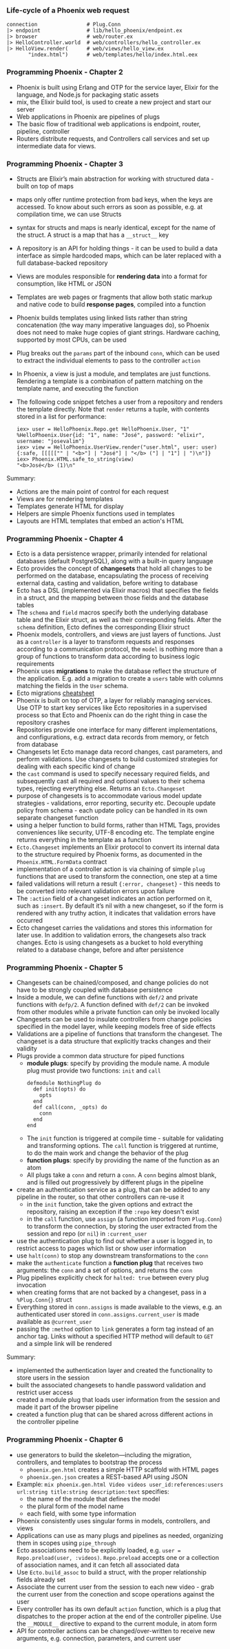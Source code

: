 ### Life-cycle of a Phoenix web request

```
connection                # Plug.Conn
|> endpoint               # lib/hello_phoenix/endpoint.ex
|> browser                # web/router.ex
|> HelloController.world  # web/controllers/hello_controller.ex
|> HelloView.render(      # web/views/hello_view.ex
       "index.html")      # web/templates/hello/index.html.eex
```

### Programming Phoenix - Chapter 2

- Phoenix is built using Erlang and OTP for the service layer, Elixir for the language, and Node.js for packaging static assets
- mix, the Elixir build tool, is used to create a new project and start our server
- Web applications in Phoenix are pipelines of plugs
- The basic flow of traditional web applications is endpoint, router, pipeline, controller
- Routers distribute requests, and Controllers call services and set up intermediate data for views.

### Programming Phoenix - Chapter 3

- Structs are Elixir’s main abstraction for working with structured data - built on top of maps
- maps only offer runtime protection from bad keys, when the keys are accessed. To know about such errors as soon as possible, e.g. at compilation time, we can use Structs
- syntax for structs and maps is nearly identical, except for the name of the struct. A struct is a map that has a `__struct__` key
- A repository is an API for holding things - it can be used to build a data interface as simple hardcoded maps, which can be later replaced with a full database-backed repository
- Views are modules responsible for **rendering data** into a format for consumption, like HTML or JSON
- Templates are web pages or fragments that allow both static markup and native code to build **response pages**, compiled into a function
- Phoenix builds templates using linked lists rather than string concatenation (the way many imperative languages do), so Phoenix does not need to make huge copies of giant strings. Hardware caching, supported by most CPUs, can be used
- Plug breaks out the `params` part of the inbound `conn`, which can be used to extract the individual elements to pass to the controller `action`
- In Phoenix, a view is just a module, and templates are just functions. Rendering a template is a combination of pattern matching on the template name, and executing the function
- The following code snippet fetches a user from a repository and renders the template directly. Note that `render` returns a tuple, with contents stored in a list for performance:

    ```
    iex> user = HelloPhoenix.Repo.get HelloPhoenix.User, "1"
    %HelloPhoenix.User{id: "1", name: "José", password: "elixir", username: "josevalim"}
    iex> view = HelloPhoenix.UserView.render("user.html", user: user)
    {:safe, [[[[["" | "<b>"] | "José"] | "</b> ("] | "1"] | ")\n"]}
    iex> Phoenix.HTML.safe_to_string(view)
    "<b>José</b> (1)\n"
    ```

Summary:

- Actions are the main point of control for each request
- Views are for rendering templates
- Templates generate HTML for display
- Helpers are simple Phoenix functions used in templates
- Layouts are HTML templates that embed an action's HTML

### Programming Phoenix - Chapter 4

- Ecto is a data persistence wrapper, primarily intended for relational databases (default PostgreSQL), along with a built-in query language
- Ecto provides the concept of __changesets__ that hold all changes to be performed on the database, encapsulating the process of receiving external data, casting and validation, before writing to database
- Ecto has a DSL (implemented via Elixir macros) that specifies the fields in a struct, and the mapping between those fields and the database tables
- The `schema` and `field` macros specify both the underlying database table and the Elixir struct, as well as their corresponding fields. After the `schema` definition, Ecto defines the corresponding Elixir struct
- Phoenix models, controllers, and views are just layers of functions. Just as a `controller` is a layer to transform requests and responses according to a communication protocol, the `model` is nothing more than a group of functions to transform data according to business logic requirements
- Phoenix uses __migrations__ to make the database reflect the structure of the application. E.g. add a migration to create a `users` table with columns matching the fields in the `User` schema.
- Ecto migrations [cheatsheet](http://ricostacruz.com/cheatsheets/phoenix-migrations.html)
- Phoenix is built on top of OTP, a layer for reliably managing services. Use OTP to start key services like Ecto repositories in a supervised process so that Ecto and Phoenix can do the right thing in case the repository crashes
- Repositories provide one interface for many different implementations, and configurations, e.g. extract data records from memory, or fetch from database
- Changesets let Ecto manage data record changes, cast parameters, and perform validations. Use changesets to build customized strategies for dealing with each specific kind of change
- the `cast` command is used to specify necessary required fields, and subsequently cast all required and optional values to their schema types, rejecting everything else. Returns an `Ecto.Changeset`
- purpose of changesets is to accommodate various model update strategies - validations, error reporting, security etc. Decouple update policy from schema - each update policy can be handled in its own separate changeset function
- using a helper function to build forms, rather than HTML Tags, provides conveniences like security, UTF-8 encoding etc. The template engine returns everything in the template as a function
- `Ecto.Changeset` implements an Elixir protocol to convert its internal data to the structure required by Phoenix forms, as documented in the `Phoenix.HTML.FormData` contract
- implementation of a controller action is via chaining of simple `plug` functions that are used to transform the connection, one step at a time
- failed validations will return a result `{:error, changeset}` - this needs to be converted into relevant validation errors upon failure
- The `:action` field of a changeset indicates an action performed on it, such as `:insert`. By default it’s nil with a new changeset, so if the form is rendered with any truthy action, it indicates that validation errors have occurred
- Ecto changeset carries the validations and stores this information for later use. In addition to validation errors, the changesets also track changes. Ecto is using changesets as a bucket to hold everything related to a database change, before and after persistence

### Programming Phoenix - Chapter 5

- Changesets can be chained/composed, and change policies do not have to be strongly coupled with database persistence
- Inside a module, we can define functions with `def/2` and private functions with `defp/2`. A function defined with `def/2` can be invoked from other modules while a private function can only be invoked locally
- Changesets can be used to insulate controllers from change policies specified in the model layer, while keeping models free of side effects
- Validations are a pipeline of functions that transform the changeset. The changeset is a data structure that explicitly tracks changes and their validity
- Plugs provide a common data structure for piped functions
    - **module plugs**: specify by providing the module name. A module plug must provide two functions: `init` and `call`
        ```
        defmodule NothingPlug do
          def init(opts) do
            opts
          end
          def call(conn, _opts) do
            conn
          end
        end
        ```
    - The `init` function is triggered at compile time - suitable for validating and transforming options. The `call` function is triggered at runtime, to do the main work and change the behavior of the plug
    - **function plugs**: specify by providing the name of the function as an atom
    - All plugs take a `conn` and return a `conn`. A `conn` begins almost blank, and is filled out progressively by different plugs in the pipeline
- create an authentication service as a plug, that can be added to any pipeline in the router, so that other controllers can re-use it
    - in the `init` function, take the given options and extract the repository, raising an exception if the `:repo` key doesn't exist
    - in the `call` function, use `assign` (a function imported from `Plug.Conn`) to transform the connection, by storing the user extracted from the session and repo (or `nil`) in `:current_user`
- use the authentication plug to find out whether a user is logged in, to restrict access to pages which list or show user information
- use `halt(conn)` to stop any downstream transformations to the `conn`
- make the `authenticate` function a **function plug** that receives two arguments: the `conn` and a set of options, and returns the `conn`
- Plug pipelines explicitly check for `halted: true` between every plug invocation
- when creating forms that are not backed by a changeset, pass in a `%Plug.Conn{}` struct
- Everything stored in `conn.assigns` is made available to the views, e.g. an authenticated user stored in `conn.assigns.current_user` is made available as `@current_user`
- passing the `:method` option to `link` generates a form tag instead of an anchor tag. Links without a specified HTTP method will default to `GET` and a simple link will be rendered

Summary:

- implemented the authentication layer and created the functionality to store users in the session
- built the associated changesets to handle password validation and restrict user access
- created a module plug that loads user information from the session and made it part of the browser pipeline
- created a function plug that can be shared across different actions in the controller pipeline

### Programming Phoenix - Chapter 6

- use generators to build the skeleton—including the migration, controllers, and templates to bootstrap the process
    - `phoenix.gen.html` creates a simple HTTP scaffold with HTML pages
    - `phoenix.gen.json` creates a REST-based API using JSON
- Example: `mix phoenix.gen.html Video videos user_id:references:users url:string title:string description:text` specifies:
    - the name of the module that defines the model
    - the plural form of the model name
    - each field, with some type information
- Phoenix consistently uses singular forms in models, controllers, and views
- Applications can use as many plugs and pipelines as needed, organizing them in scopes using `pipe_through`
- Ecto associations need to be explicitly loaded, e.g. `user = Repo.preload(user, :videos)`. `Repo.preload` accepts one or a collection of association names, and it can fetch all associated data
- Use `Ecto.build_assoc` to build a struct, with the proper relationship fields already set
- Associate the current user from the session to each new video - grab the current user from the conection and scope operations against the user
- Every controller has its own default `action` function, which is a plug that dispatches to the proper action at the end of the controller pipeline. Use the `__MODULE__` directive to expand to the current module, in atom form
- API for controller actions can be changed/over-written to receive new arguments, e.g. connection, parameters, and current user
